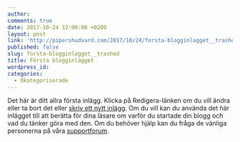 ```yaml
---
author:
comments: true
date: 2017-10-24 12:00:00 +0200
layout: post
link: 'http://pipershudvard.com/2017/10/24/forsta-blogginlagget__trashed/'
published: false
slug: forsta-blogginlagget__trashed
title: Första blogginlägget
wordpress_id:
categories:
  - Okategoriserade
---
```


Det här är ditt allra första inlägg. Klicka på Redigera-länken om du vill ändra eller ta bort det eller [skriv ett nytt inlägg](https://wordpress.com/post). Om du vill kan du använda det här inlägget till att berätta för dina läsare om varför du startade din blogg och vad du tänker göra med den. Om du behöver hjälp kan du fråga de vänliga personerna på våra [supportforum](https://en.support.wordpress.com/).